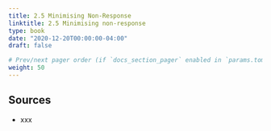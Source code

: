 ```yaml
---
title: 2.5 Minimising Non-Response
linktitle: 2.5 Minimising non-response
type: book
date: "2020-12-20T00:00:00-04:00"
draft: false

# Prev/next pager order (if `docs_section_pager` enabled in `params.toml`)
weight: 50
---
```


## Sources
- xxx